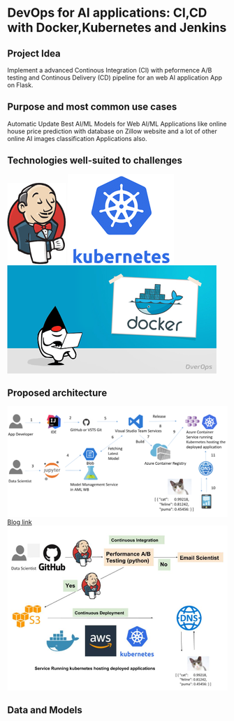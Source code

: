 # DevOps for AI applications: CI,CD with Docker,Kubernetes and Jenkins

## Project Idea 
Implement a advanced Continous Integration (CI) with peformence A/B testing and Continous Delivery (CD) pipeline for an web AI application App on Flask.
## Purpose and most common use cases

Automatic Update Best AI/ML Models for Web AI/ML Applications like online house price prediction with database on Zillow website and a lot of other online AI images classification Applications also. 

## Technologies well-suited to challenges
![GitHub Logo](/jenkins.png)
![GitHub Logo](/kubernetes.png)
![GitHub Logo](/docker.png)

## Proposed architecture
![GitHub Logo](/Architecture.png)
[Blog link](https://docs.microsoft.com/en-us/azure/machine-learning/team-data-science-process/ci-cd-flask)
![GitHub Logo](/myAr.jpg)
## Data and Models
